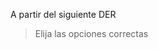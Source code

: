 A partir del siguiente DER

<div
  class='mu-erd'
  data-entities='{
    "paqueteProyectores": {
      "codPaquete": {
        "type": "Int",
        "pk": true
      },
      "destino": {
        "type": "VARCHAR(45)"
      },
      "costoEnvio": {
        "type": "FLOAT"
      },
      "destinatario": {
        "type": "VARCHAR(45)"
      },
      "gestorDePaqueteDeProyectores_idGestorPaquetes": {
        "type": "Int",
        "pk": false,
        "fk": {
          "to": { "entity": "GestorDePaquetesDeProyectores", "column": "idGestorDePaquetes" },
          "type": "many_to_one"
        }
    },
    "gestorDePaqueteDeProyectores": {
      "idGestorDePaquetes": {
        "type": "Int",
        "pk": true
      },
      "nombreEmpresa": {
        "type": "VARCHAR(45)"
      }
    }
  }'>
</div>


> Elija las opciones correctas